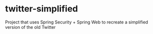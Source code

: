 # twitter-simplified
Project that uses Spring Security + Spring Web to recreate a simplified version of the old Twitter
